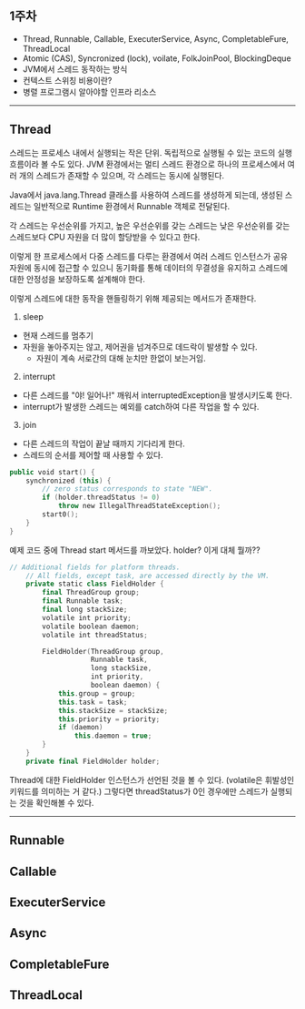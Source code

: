 ## 1주차
- Thread, Runnable, Callable, ExecuterService, Async, CompletableFure, ThreadLocal
- Atomic (CAS), Syncronized (lock), voilate, FolkJoinPool, BlockingDeque
- JVM에서 스레드 동작하는 방식
- 컨텍스트 스위칭 비용이란?
- 병렬 프로그램시 알아야할 인프라 리소스

--- 
## Thread 
스레드는 프로세스 내에서 실행되는 작은 단위.
독립적으로 실행될 수 있는 코드의 실행 흐름이라 볼 수도 있다.
JVM 환경에서는 멀티 스레드 환경으로 하나의 프로세스에서 여러 개의 스레드가 존재할 수 있으며, 각 스레드는 동시에 실행된다.

Java에서 java.lang.Thread 클래스를 사용하여 스레드를 생성하게 되는데, 생성된 스레드는 일반적으로 Runtime 환경에서 Runnable 객체로 전달된다.

각 스레드는 우선순위를 가지고, 높은 우선순위를 갖는 스레드는 낮은 우선순위를 갖는 스레드보다 CPU 자원을 더 많이 할당받을 수 있다고 한다.

이렇게 한 프로세스에서 다중 스레드를 다루는 환경에서 여러 스레드 인스턴스가 공유 자원에 동시에 접근할 수 있으니 동기화를 통해 데이터의 무결성을 유지하고 스레드에 대한 안정성을 보장하도록 설계해야 한다.

이렇게 스레드에 대한 동작을 핸들링하기 위해 제공되는 메서드가 존재한다.

1. sleep
- 현재 스레드를 멈추기
- 자원을 놓아주지는 않고, 제어권을 넘겨주므로 데드락이 발생할 수 있다.
    - 자원이 계속 서로간의 대해 눈치만 한없이 보는거임.

2. interrupt
- 다른 스레드를 "야! 일어나!" 깨워서 interruptedException을 발생시키도록 한다.
- interrupt가 발생한 스레드는 예외를 catch하여 다른 작업을 할 수 있다. 

3. join
- 다른 스레드의 작업이 끝날 때까지 기다리게 한다.
- 스레드의 순서를 제어할 때 사용할 수 있다.


```kotlin
public void start() {
    synchronized (this) {
        // zero status corresponds to state "NEW".
        if (holder.threadStatus != 0)
            throw new IllegalThreadStateException();
        start0();
    }
}
```
예제 코드 중에 Thread start 메서드를 까보았다.
holder? 이게 대체 뭘까??

```kotlin
// Additional fields for platform threads.
    // All fields, except task, are accessed directly by the VM.
    private static class FieldHolder {
        final ThreadGroup group;
        final Runnable task;
        final long stackSize;
        volatile int priority;
        volatile boolean daemon;
        volatile int threadStatus;

        FieldHolder(ThreadGroup group,
                    Runnable task,
                    long stackSize,
                    int priority,
                    boolean daemon) {
            this.group = group;
            this.task = task;
            this.stackSize = stackSize;
            this.priority = priority;
            if (daemon)
                this.daemon = true;
        }
    }
    private final FieldHolder holder;
```
Thread에 대한 FieldHolder 인스턴스가 선언된 것을 볼 수 있다.
(volatile은 휘발성인 키워드를 의미하는 거 같다.)
그렇다면 threadStatus가 0인 경우에만 스레드가 실행되는 것을 확인해볼 수 있다.

---
## Runnable 




## Callable 



## ExecuterService 



## Async 



## CompletableFure 



## ThreadLocal 



